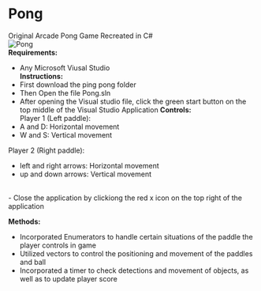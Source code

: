 # Pong
Original Arcade Pong Game Recreated in C# <br />
![Pong](https://user-images.githubusercontent.com/69814148/105612977-88b0eb80-5d8d-11eb-95c4-5628ac23f813.png) <br />
__Requirements:__ 
- Any Microsoft Viusal Studio  <br />
 __Instructions:__
- First download the ping pong folder
- Then Open the file Pong.sln
- After opening the Visual studio file, click the green start button on the top middle of the Visual Studio Application
__Controls:__ <br />
Player 1 (Left paddle): 
- A and D: Horizontal movement
- W and S: Vertical movement

Player 2 (Right paddle):
- left and right arrows: Horizontal movement
- up and down arrows: Vertical movement
<br />
- Close the application by clickiong the red x icon on the top right of the application

__Methods:__ 
- Incorporated Enumerators to handle certain situations of the paddle the player controls in game
- Utilized vectors to control the positioning and movement of the paddles and ball
- Incorporated a timer to check detections and movement of objects, as well as to update player score

